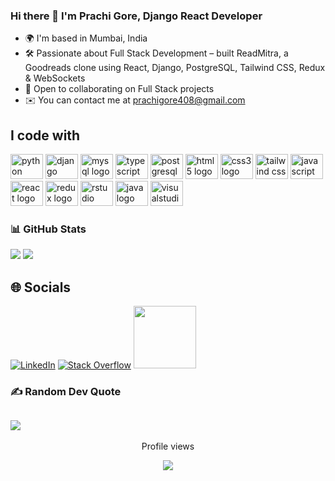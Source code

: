 ### Hi there 👋 I'm Prachi Gore, Django React Developer
- 🌍 I'm based in Mumbai, India
- 🛠️ Passionate about Full Stack Development – built ReadMitra, a Goodreads clone using React, Django, PostgreSQL, Tailwind CSS, Redux & WebSockets
- 🤝 Open to collaborating on Full Stack projects
- ✉️ You can contact me at prachigore408@gmail.com
 
<h2 align="left">I code with</h2>

<div align="left">
<a href="https://www.python.org/" target="_blank"><img src="https://cdn.jsdelivr.net/gh/devicons/devicon/icons/python/python-original.svg" height="40" width="52" alt="python logo" /></a> 
<a href="https://www.djangoproject.com/" target="_blank"><img src="https://cdn.jsdelivr.net/gh/devicons/devicon/icons/django/django-plain.svg" height="40" width="52" alt="django logo" /></a>
<a href="https://www.mysql.com/" target="_blank"> <img src="https://cdn.jsdelivr.net/gh/devicons/devicon/icons/mysql/mysql-original.svg" height="40" width="52" alt="mysql logo" /></a> 
<a href="https://www.typescriptlang.org/" target="_blank"> <img src="https://cdn.jsdelivr.net/gh/devicons/devicon/icons/typescript/typescript-original.svg" height="40" width="52" alt="typescript logo" /></a>
<a href="https://www.postgresql.org/" target="_blank">
  <img src="https://cdn.jsdelivr.net/gh/devicons/devicon/icons/postgresql/postgresql-original.svg" height="40" width="52" alt="postgresql logo" /></a> 
<a href="https://developer.mozilla.org/en-US/docs/Web/HTML">  <img src="https://cdn.jsdelivr.net/gh/devicons/devicon/icons/html5/html5-original.svg" height="40" width="52" alt="html5 logo"  /></a>
 <a href="https://developer.mozilla.org/en-US/docs/Web/CSS"> <img src="https://cdn.jsdelivr.net/gh/devicons/devicon/icons/css3/css3-original.svg" height="40" width="52" alt="css3 logo"  /></a>
<a href="https://tailwindcss.com/" target="_blank"><img src="https://www.vectorlogo.zone/logos/tailwindcss/tailwindcss-icon.svg" height="40" width="52" alt="tailwind css logo" /></a>
 <a href="https://developer.mozilla.org/en-US/docs/Web/javascript">  <img src="https://cdn.jsdelivr.net/gh/devicons/devicon/icons/javascript/javascript-original.svg" height="40" width="52" alt="javascript logo"  /></a>
<a href="https://reactjs.org/docs/getting-started.html">  <img src="https://cdn.jsdelivr.net/gh/devicons/devicon/icons/react/react-original.svg" height="40" width="52" alt="react logo"  /></a>
<a href="https://redux.js.org/introduction/getting-started">  <img src="https://cdn.jsdelivr.net/gh/devicons/devicon/icons/redux/redux-original.svg" height="40" width="52" alt="redux logo"  /></a>
<!--   <img src="https://cdn.jsdelivr.net/gh/devicons/devicon/icons/bootstrap/bootstrap-original.svg" height="40" width="52" alt="bootstrap logo"  /> -->
<!--   <img src="https://cdn.jsdelivr.net/gh/devicons/devicon/icons/materialui/materialui-original.svg" height="40" width="52" alt="materialui logo"  /> -->
<!--   <img src="https://cdn.jsdelivr.net/gh/devicons/devicon/icons/firebase/firebase-plain.svg" height="40" width="52" alt="firebase logo"  /> -->
<a href="https://shiny.rstudio.com/">  <img src="https://cdn.jsdelivr.net/gh/devicons/devicon/icons/rstudio/rstudio-original.svg" height="40" width="52" alt="rstudio logo"  /></a>
  <img src="https://cdn.jsdelivr.net/gh/devicons/devicon/icons/java/java-original.svg" height="40" width="52" alt="java logo"  />
  <img src="https://cdn.jsdelivr.net/gh/devicons/devicon/icons/visualstudio/visualstudio-plain.svg" height="40" width="52" alt="visualstudio logo"  />
</div>

### 📊 GitHub Stats
![](https://github-readme-stats.vercel.app/api?username=Prachi-Gore&theme=gruvbox&hide_border=false&include_all_commits=true&count_private=true)
![](https://github-readme-streak-stats.herokuapp.com/?user=Prachi-Gore&theme=gruvbox&hide_border=false)</br>
<!-- ![](https://github-readme-stats.vercel.app/api/top-langs/?username=Prachi-Gore&theme=gruvbox&hide_border=false&include_all_commits=true&count_private=true&layout=compact) -->

<!--## 🏆 GitHub Trophies
![](https://github-profile-trophy.vercel.app/?username=Prachi-Gore&theme=radical&no-frame=false&no-bg=false&margin-w=4)-->
## 🌐 Socials
[![LinkedIn](https://img.shields.io/badge/LinkedIn-%230077B5.svg?logo=linkedin&logoColor=white)](https://linkedin.com/in/prachi-gore) [![Stack Overflow](https://img.shields.io/badge/-Stackoverflow-FE7A16?logo=stack-overflow&logoColor=white)](https://stackoverflow.com/users/21117532) <a href="https://www.hackerrank.com/prachi_gore"><img src="https://img.shields.io/badge/-Hackerrank-2EC866?style=for-the-badge&logo=HackerRank&logoColor=white" width="100" border-radius="25%"/></a>
### ✍️ Random Dev Quote
![](https://quotes-github-readme.vercel.app/api?type=horizontal&theme=light)
---
<div align="center">
 <p align="center">Profile views</p>
  <img src="https://profile-counter.glitch.me/P/count.svg?"  />
</div>

